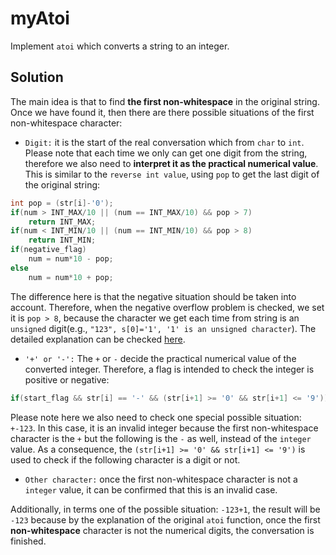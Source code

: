 # myAtoi
Implement `atoi` which converts a string to an integer.

## Solution
The main idea is that to find **the first non-whitespace** in the original string. Once we have found it, then there are there possible situations of the first non-whitespace character:
- `Digit:` it is the start of the real conversation which from `char` to `int`. Please note that each time we only can get one digit from the string, therefore we also need to **interpret it as the practical numerical value**. This is similar to the `reverse int value`, using `pop` to get the last digit of the original string:
```c
int pop = (str[i]-'0');
if(num > INT_MAX/10 || (num == INT_MAX/10) && pop > 7)
    return INT_MAX;
if(num < INT_MIN/10 || (num == INT_MIN/10) && pop > 8)
    return INT_MIN;
if(negative_flag)
    num = num*10 - pop;
else
    num = num*10 + pop;
```
The difference here is that the negative situation should be taken into account. Therefore, when the negative overflow problem is checked, we set it is `pop > 8`, because the character we get each time from string is an `unsigned` digit(e.g., `"123", s[0]='1', '1' is an unsigned character`). The detailed explanation can be checked [here](https://github.com/gzrjzcx/Leetcode/tree/dev/reverse_int).
- `'+' or '-':` The `+` or `-` decide the practical numerical value of the converted integer. Therefore, a flag is intended to check the integer is positive or negative:
```c
if(start_flag && str[i] == '-' && (str[i+1] >= '0' && str[i+1] <= '9'))
```
Please note here we also need to check one special possible situation: `+-123`.
In this case, it is an invalid integer because the first non-whitespace character is the `+` but the following is the `-` as well, instead of the `integer` value. As a consequence, the `(str[i+1] >= '0' && str[i+1] <= '9')` is used to check if the following character is a digit or not.
- `Other character:` once the first non-whitespace character is not a `integer` value, it can be confirmed that this is an invalid case.
  
Additionally, in terms one of the possible situation: `-123+1`, the result will be `-123` because by the explanation of the original `atoi` function, once the first **non-whitespace** character is not the numerical digits, the conversation is finished.


